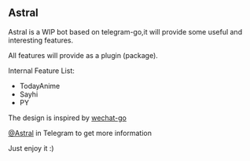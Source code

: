 Astral
---
Astral is a WIP bot based on telegram-go,it will provide some useful and interesting features.

All features will provide as a plugin (package).

Internal Feature List:

* TodayAnime
* Sayhi
* PY

The design is inspired by [wechat-go](https://github.com/songtianyi/wechat-go)


[@Astral](https://t.me/AstralAwesomeBot) in Telegram to get more information

Just enjoy it :)

